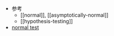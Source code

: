 - 参考
  - [[normal]], [[asymptotically-normal]]
  - [[hypothesis-testing]]
- [normal test](https://docs.scipy.org/doc/scipy/reference/generated/scipy.stats.normaltest.html#scipy.stats.normaltest)